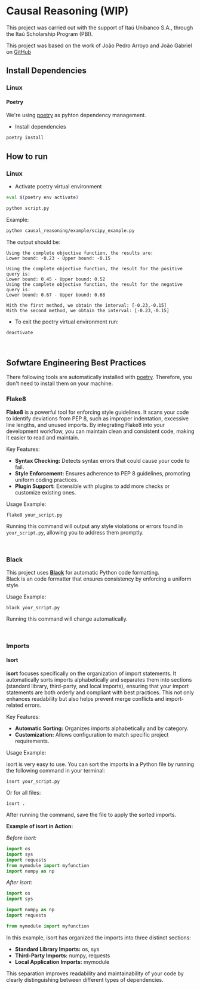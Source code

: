 # Causal Reasoning (WIP)

This project was carried out with the support of Itaú Unibanco S.A., through the Itaú Scholarship Program (PBI).

This project was based on the work of João Pedro Arroyo and João Gabriel on [GitHub](https://github.com/Causal-Inference-Group-C4AI/Linear-Programming-For-Interventional-Queries) 


## Install Dependencies
### Linux
<a name="poetry"></a>
#### Poetry
We're using [poetry](https://python-poetry.org/docs/) as pyhton dependency management.

- Install dependencies
```bash
poetry install
```

## How to run
### Linux
- Activate poetry virtual environment
```bash
eval $(poetry env activate)
```

```bash
python script.py
```

Example:
```bash
python causal_reasoning/example/scipy_example.py
```
The output should be:
```
Using the complete objective function, the results are:
Lower bound: -0.23 - Upper bound: -0.15

Using the complete objective function, the result for the positive query is:
Lower bound: 0.45 - Upper bound: 0.52
Using the complete objective function, the result for the negative query is:
Lower bound: 0.67 - Upper bound: 0.68

With the first method, we obtain the interval: [-0.23,-0.15]
With the second method, we obtain the interval: [-0.23,-0.15]
```

- To exit the poetry virtual environment run:

```bash
deactivate
```
<br>

## Sofwtare Engineering Best Practices

There following tools are automatically installed with [poetry](#poetry).
Therefore, you don't need to install them on your machine. 

<a name="flake8"></a>
### Flake8 
**Flake8** is a powerful tool for enforcing style guidelines. It scans your code to identify deviations from PEP 8, such as improper indentation, excessive line lengths, and unused imports. By integrating Flake8 into your development workflow, you can maintain clean and consistent code, making it easier to read and maintain.

Key Features:
- **Syntax Checking:** Detects syntax errors that could cause your code to fail.
- **Style Enforcement:** Ensures adherence to PEP 8 guidelines, promoting uniform coding practices.
- **Plugin Support:** Extensible with plugins to add more checks or customize existing ones.

Usage Example:

```shell
flake8 your_script.py
```

Running this command will output any style violations or errors found in `your_script.py`, allowing you to address them promptly.

<br>

<a name="black"></a>
### Black 
This project uses **[Black](https://black.readthedocs.io/en/stable/)** for automatic Python code formatting.  
Black is an code formatter that ensures consistency by enforcing a uniform style.

Usage Example:

```shell
black your_script.py
```

Running this command will change automatically.

<br>

### Imports

<a name="isort"></a>
#### Isort
**isort** focuses specifically on the organization of import statements. It automatically sorts imports alphabetically and separates them into sections (standard library, third-party, and local imports), ensuring that your import statements are both orderly and compliant with best practices. This not only enhances readability but also helps prevent merge conflicts and import-related errors.

Key Features:
- **Automatic Sorting:** Organizes imports alphabetically and by category.
- **Customization:** Allows configuration to match specific project requirements.

Usage Example:

isort is very easy to use. You can sort the imports in a Python file by running the following command in your terminal:

```shell
isort your_script.py
```

Or for all files:
```shell
isort .
```

After running the command, save the file to apply the sorted imports.

**Example of isort in Action:**

_Before isort:_
```python
import os
import sys
import requests
from mymodule import myfunction
import numpy as np
```

_After isort:_

```python
import os
import sys

import numpy as np
import requests

from mymodule import myfunction
```

In this example, isort has organized the imports into three distinct sections:
- **Standard Library Imports:** os, sys
- **Third-Party Imports:** numpy, requests
- **Local Application Imports:** mymodule

This separation improves readability and maintainability of your code by clearly distinguishing between different types of dependencies.

<br>
